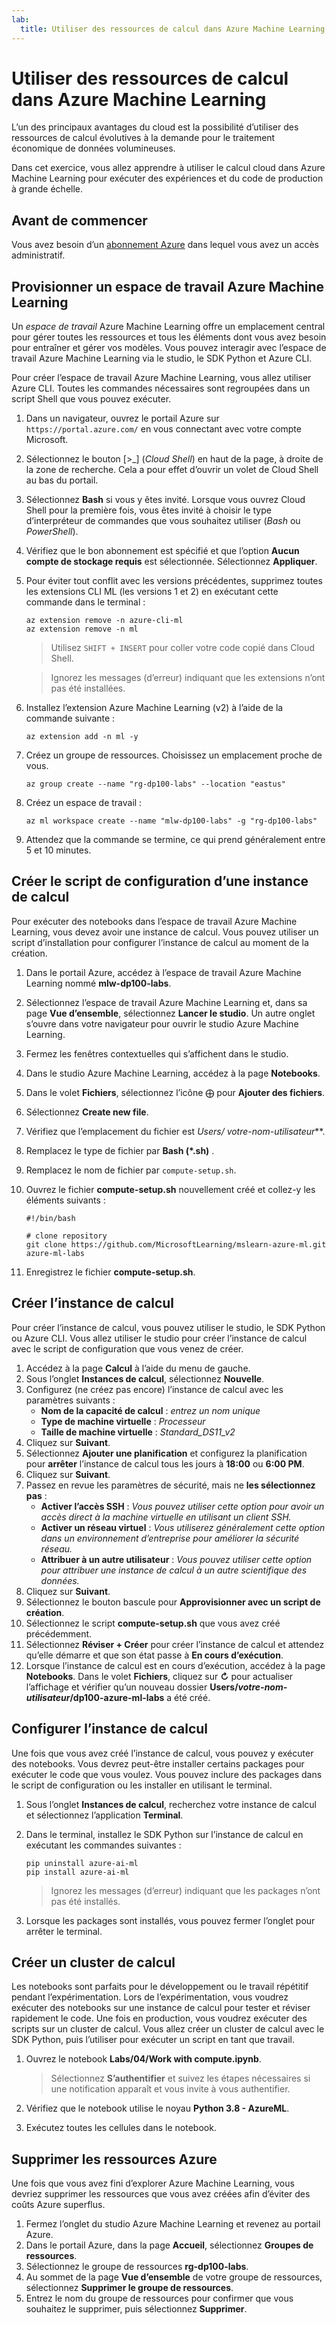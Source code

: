 ```yaml
---
lab:
  title: Utiliser des ressources de calcul dans Azure Machine Learning
---
```


# Utiliser des ressources de calcul dans Azure Machine Learning

L’un des principaux avantages du cloud est la possibilité d’utiliser des ressources de calcul évolutives à la demande pour le traitement économique de données volumineuses.

Dans cet exercice, vous allez apprendre à utiliser le calcul cloud dans Azure Machine Learning pour exécuter des expériences et du code de production à grande échelle.

## Avant de commencer

Vous avez besoin d’un [abonnement Azure](https://azure.microsoft.com/free?azure-portal=true) dans lequel vous avez un accès administratif.

## Provisionner un espace de travail Azure Machine Learning

Un *espace de travail* Azure Machine Learning offre un emplacement central pour gérer toutes les ressources et tous les éléments dont vous avez besoin pour entraîner et gérer vos modèles. Vous pouvez interagir avec l’espace de travail Azure Machine Learning via le studio, le SDK Python et Azure CLI.

Pour créer l’espace de travail Azure Machine Learning, vous allez utiliser Azure CLI. Toutes les commandes nécessaires sont regroupées dans un script Shell que vous pouvez exécuter.

1. Dans un navigateur, ouvrez le portail Azure sur `https://portal.azure.com/` en vous connectant avec votre compte Microsoft.
1. Sélectionnez le bouton \[>_] (*Cloud Shell*) en haut de la page, à droite de la zone de recherche. Cela a pour effet d’ouvrir un volet de Cloud Shell au bas du portail.
1. Sélectionnez **Bash** si vous y êtes invité. Lorsque vous ouvrez Cloud Shell pour la première fois, vous êtes invité à choisir le type d’interpréteur de commandes que vous souhaitez utiliser (*Bash* ou *PowerShell*).
1. Vérifiez que le bon abonnement est spécifié et que l’option **Aucun compte de stockage requis** est sélectionnée. Sélectionnez **Appliquer**.
1. Pour éviter tout conflit avec les versions précédentes, supprimez toutes les extensions CLI ML (les versions 1 et 2) en exécutant cette commande dans le terminal :

    ```azurecli
    az extension remove -n azure-cli-ml
    az extension remove -n ml
    ```

    > Utilisez `SHIFT + INSERT` pour coller votre code copié dans Cloud Shell.

    > Ignorez les messages (d’erreur) indiquant que les extensions n’ont pas été installées.

1. Installez l’extension Azure Machine Learning (v2) à l’aide de la commande suivante :
    
    ```azurecli
    az extension add -n ml -y
    ```

1. Créez un groupe de ressources. Choisissez un emplacement proche de vous.

    ```azurecli
    az group create --name "rg-dp100-labs" --location "eastus"
    ```

1. Créez un espace de travail :

    ```azurecli
    az ml workspace create --name "mlw-dp100-labs" -g "rg-dp100-labs"
    ```

1. Attendez que la commande se termine, ce qui prend généralement entre 5 et 10 minutes.

## Créer le script de configuration d’une instance de calcul

Pour exécuter des notebooks dans l’espace de travail Azure Machine Learning, vous devez avoir une instance de calcul. Vous pouvez utiliser un script d’installation pour configurer l’instance de calcul au moment de la création.

1. Dans le portail Azure, accédez à l’espace de travail Azure Machine Learning nommé **mlw-dp100-labs**.
1. Sélectionnez l’espace de travail Azure Machine Learning et, dans sa page **Vue d’ensemble**, sélectionnez **Lancer le studio**. Un autre onglet s’ouvre dans votre navigateur pour ouvrir le studio Azure Machine Learning.
1. Fermez les fenêtres contextuelles qui s’affichent dans le studio.
1. Dans le studio Azure Machine Learning, accédez à la page **Notebooks**.
1. Dans le volet **Fichiers**, sélectionnez l’icône &#10753; pour **Ajouter des fichiers**.
1. Sélectionnez **Create new file**.
1. Vérifiez que l’emplacement du fichier est **Users/* votre-nom-utilisateur***.
1. Remplacez le type de fichier par **Bash (*.sh)** .
1. Remplacez le nom de fichier par `compute-setup.sh`.
1. Ouvrez le fichier **compute-setup.sh** nouvellement créé et collez-y les éléments suivants :

    ```azurecli
    #!/bin/bash

    # clone repository
    git clone https://github.com/MicrosoftLearning/mslearn-azure-ml.git azure-ml-labs
    ```

1. Enregistrez le fichier **compute-setup.sh**.

## Créer l’instance de calcul

Pour créer l’instance de calcul, vous pouvez utiliser le studio, le SDK Python ou Azure CLI. Vous allez utiliser le studio pour créer l’instance de calcul avec le script de configuration que vous venez de créer.

1. Accédez à la page **Calcul** à l’aide du menu de gauche.
1. Sous l’onglet **Instances de calcul**, sélectionnez **Nouvelle**.
1. Configurez (ne créez pas encore) l’instance de calcul avec les paramètres suivants : 
    - **Nom de la capacité de calcul** : *entrez un nom unique*
    - **Type de machine virtuelle** : *Processeur*
    - **Taille de machine virtuelle** : *Standard_DS11_v2*
1. Cliquez sur **Suivant**.
1. Sélectionnez **Ajouter une planification** et configurez la planification pour **arrêter** l’instance de calcul tous les jours à **18:00** ou **6:00 PM**.
1. Cliquez sur **Suivant**.
1. Passez en revue les paramètres de sécurité, mais ne **les sélectionnez pas** :
    - **Activer l’accès SSH** : *Vous pouvez utiliser cette option pour avoir un accès direct à la machine virtuelle en utilisant un client SSH.*
    - **Activer un réseau virtuel** : *Vous utiliserez généralement cette option dans un environnement d’entreprise pour améliorer la sécurité réseau.*
    - **Attribuer à un autre utilisateur** : *Vous pouvez utiliser cette option pour attribuer une instance de calcul à un autre scientifique des données.*
1. Cliquez sur **Suivant**.
1. Sélectionnez le bouton bascule pour **Approvisionner avec un script de création**.
1. Sélectionnez le script **compute-setup.sh** que vous avez créé précédemment.
1. Sélectionnez **Réviser + Créer** pour créer l’instance de calcul et attendez qu’elle démarre et que son état passe à **En cours d’exécution**.
1. Lorsque l’instance de calcul est en cours d’exécution, accédez à la page **Notebooks**. Dans le volet **Fichiers**, cliquez sur **&#8635;** pour actualiser l’affichage et vérifier qu’un nouveau dossier **Users/*votre-nom-utilisateur*/dp100-azure-ml-labs** a été créé.

## Configurer l’instance de calcul

Une fois que vous avez créé l’instance de calcul, vous pouvez y exécuter des notebooks. Vous devrez peut-être installer certains packages pour exécuter le code que vous voulez. Vous pouvez inclure des packages dans le script de configuration ou les installer en utilisant le terminal.

1. Sous l’onglet **Instances de calcul**, recherchez votre instance de calcul et sélectionnez l’application **Terminal**.
1. Dans le terminal, installez le SDK Python sur l’instance de calcul en exécutant les commandes suivantes :

    ```
    pip uninstall azure-ai-ml
    pip install azure-ai-ml
    ```

    > Ignorez les messages (d’erreur) indiquant que les packages n’ont pas été installés.

1. Lorsque les packages sont installés, vous pouvez fermer l’onglet pour arrêter le terminal.

## Créer un cluster de calcul

Les notebooks sont parfaits pour le développement ou le travail répétitif pendant l’expérimentation. Lors de l’expérimentation, vous voudrez exécuter des notebooks sur une instance de calcul pour tester et réviser rapidement le code. Une fois en production, vous voudrez exécuter des scripts sur un cluster de calcul. Vous allez créer un cluster de calcul avec le SDK Python, puis l’utiliser pour exécuter un script en tant que travail.

1. Ouvrez le notebook **Labs/04/Work with compute.ipynb**.

    > Sélectionnez **S’authentifier** et suivez les étapes nécessaires si une notification apparaît et vous invite à vous authentifier.

1. Vérifiez que le notebook utilise le noyau **Python 3.8 - AzureML**.
1. Exécutez toutes les cellules dans le notebook.

## Supprimer les ressources Azure

Une fois que vous avez fini d’explorer Azure Machine Learning, vous devriez supprimer les ressources que vous avez créées afin d’éviter des coûts Azure superflus.

1. Fermez l’onglet du studio Azure Machine Learning et revenez au portail Azure.
1. Dans le portail Azure, dans la page **Accueil**, sélectionnez **Groupes de ressources**.
1. Sélectionnez le groupe de ressources **rg-dp100-labs**.
1. Au sommet de la page **Vue d’ensemble** de votre groupe de ressources, sélectionnez **Supprimer le groupe de ressources**.
1. Entrez le nom du groupe de ressources pour confirmer que vous souhaitez le supprimer, puis sélectionnez **Supprimer**.
